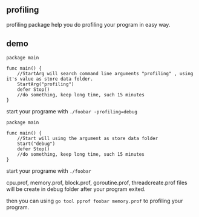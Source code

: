 ## profiling

profiling package help you do profiling your program in easy way.

## demo

```golang
package main

func main() {
	//StartArg will search command line arguments "profiling" , using it's value as store data folder.
	StartArg("profiling")
    defer Stop()
    //do something, keep long time, such 15 minutes
}
```
start your programe with `./foobar -profiling=debug`


```golang
package main

func main() {
    //Start will using the argument as store data folder
	Start("debug")
    defer Stop()
    //do something, keep long time, such 15 minutes
}
```

start your programe with `./foobar`

cpu.prof, memory.prof, block.prof, goroutine.prof, threadcreate.prof files will be create in debug folder after your program exited.

then you can using `go tool pprof foobar memory.prof` to profiling your program.

